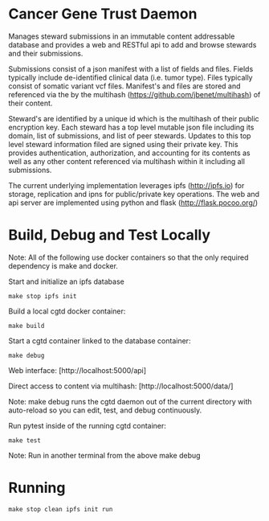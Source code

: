 # Cancer Gene Trust Daemon

Manages steward submissions in an immutable content addressable database and
provides a web and RESTful api to add and browse stewards and their
submissions.

Submissions consist of a json manifest with a list of fields and files. Fields
typically include de-identified clinical data (i.e. tumor type).  Files
typically consist of somatic variant vcf files.  Manifest's and files are
stored and referenced via the by the multihash
(https://github.com/jbenet/multihash) of their content.

Steward's are identified by a unique id which is the multihash of their public
encryption key. Each steward has a top level mutable json file including its
domain, list of submissions, and list of peer stewards. Updates to this top
level steward information filed are signed using their private key.  This
provides authentication, authorization, and accounting for its contents as well
as any other content referenced via multihash within it including all
submissions.

The current underlying implementation leverages ipfs (http://ipfs.io) for
storage, replication and ipns for public/private key operations. The web and
api server are implemented using python and flask (http://flask.pocoo.org/)

# Build, Debug and Test Locally

Note: All of the following use docker containers so that the only required
dependency is make and docker.

Start and initialize an ipfs database

    make stop ipfs init

Build a local cgtd docker container:

    make build

Start a cgtd container linked to the database container:

    make debug

Web interface: [http://localhost:5000/api]

Direct access to content via multihash:
[http://localhost:5000/data/<multihash>]

Note: make debug runs the cgtd daemon out of the current directory with
auto-reload so you can edit, test, and debug continuously.

Run pytest inside of the running cgtd container:

    make test

Note: Run in another terminal from the above make debug

# Running

    make stop clean ipfs init run
